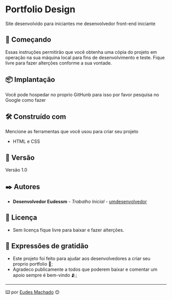 # Portfolio Design

Site desenvolvido para iniciantes me desenvolvedor front-end iniciante

## 🚀 Começando

Essas instruções permitirão que você obtenha uma cópia do projeto em operação na sua máquina local para fins de desenvolvimento e teste. Fique livre para fazer alterções conforme a sua vontade.

## 📦 Implantação

Você pode hospedar no proprio GitHunb para isso por favor pesquisa no Google como fazer

## 🛠️ Construído com

Mencione as ferramentas que você usou para criar seu projeto

* HTML e CSS

## 📌 Versão

Versão 1.0

## ✒️ Autores

* **Desenvolvedor Eudessm** - *Trabalho Inicial* - [umdesenvolvedor](https://github.com/eudessm)

## 📄 Licença

* Sem licença fique livre para baixar e fazer alterções.

## 🎁 Expressões de gratidão

* Este projeto foi feito para ajudar aos desenvolvedores a criar seu proprio portfolio 📢;
* Agradeco publicamente a todos que poderem baixar e comentar um apoio sempre é bem-vindo 🫂;
---
⌨️ por [Eudes Machado](https://gist.github.com/eudessm) 😊